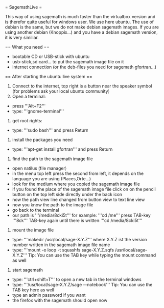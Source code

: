 = SagemathLive =

This way of using sagemath is much faster than the virtualbox version and is therefor quite useful for windows user.
We use here ubuntu. The use of debian is the same, but we do not make debian sagemath images.
If you are using another debian (Knoppix...) and you have a debian sagemath version, it is very similiar.

== What you need ==

 * bootable CD or USB-stick with ubuntu 
 * usb-stick,sd card... to put the sagemath image file on it
 * internet connection (or the deb-files you need for sagemath gfortran...)


== After starting the ubuntu live system ==
 
 1. Connect to the internet, top right is a button near the speaker symbol (for problems ask your local ubuntu community) 
 1. Open a terminal:
   * press '''Alt+F2'''
   * type: '''gnome-terminal'''
 1. get root rights:
   * type: '''sudo bash''' and press Return
 1. install the packages you need
   * type: '''apt-get install gfortran''' and press Return
 1. find the path to the sagemath image file 
   * open natilus (file manager) 
   * in the menu top left press the second from left, it depends on the language you are using (Places,Orte...)
   * look for the medium where you copied the sagemath image file
   * if you found the place of the sagemath image file click on on the pencil button on the top left side directly under the back icon
   * now the path view line changed from button view to text line view
   * now you know the path to the image file
   * go back to the terminal
   * our path is '''/media/8cki5t''' for example:  '''cd /me''' press TAB-key '''8ck''' TAB-key again until there is written '''cd /media/8cki5t'''
 1. mount the image file
   * type: '''makedir /usr/local/sage-X.Y.Z''' where X.Y.Z ist the version number written in the sagemath image file name
   * type: '''mount -o loop -t squashfs sage-X.Y.Z.sqfs /usr/local/sage-X.Y.Z''' Tip: You can use the TAB key while typing the mount command as well
 1. start sagemath
   * type: '''ctrl+shift+T''' to open a new tab in the terminal windows
   * type: '''/usr/local/sage-X.Y.Z/sage --notebook''' Tip: You can use the TAB key here as well
   * type an admin password if you want
   * the firefox with the sagemath should open now
